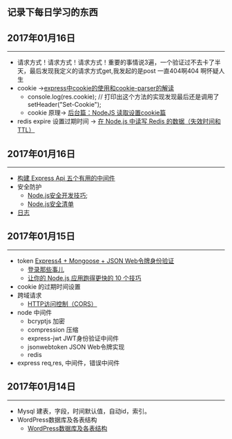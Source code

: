 ## 记录下每日学习的东西

## 2017年01月16日
****
- 请求方式！请求方式！请求方式！重要的事情说3遍，一个验证过不去卡了半天，最后发现我定义的请求方式get,我发起的是post 一直404啊404 啊怀疑人生
- cookie ->[express中cookie的使用和cookie-parser的解读](https://segmentfault.com/a/1190000004139342?_ea=504710)
    * console.log(res.cookie); // 打印出这个方法的实现发现最后还是调用了setHeader("Set-Cookie");
    * cookie 原理-> [后台篇：NodeJS 读取设置cookie篇](http://www.qdfuns.com/notes/16345/95f452f4eac8d172a14b59750626d5c9.html)
- redis expire
    设置过期时间 -> [在 Node.js 中读写 Redis 的数据（失效时间和TTL）](http://www.oschina.net/translate/working-with-node-js-and-redis-expire-and-ttl)

## 2017年01月16日
***
- [构建 Express Api 五个有用的中间件](https://fe.ele.me/gou-jian-express-api-wu-ge-you-yong-de-zhong-jian-jian/)
- 安全防护
    * [Node.js安全开发技巧](http://news.tuxi.com.cn/itn/sdenm.html);
    * [Node.js安全清单](https://segmentfault.com/a/1190000003860400)
- [日志](https://www.npmjs.com/package/morgan)
## 2017年01月15日
****
- token [Express4 + Mongoose + JSON Web令牌身份验证](https://matoski.com/article/jwt-express-node-mongoose/)
    * [登录那些事儿](http://cnodejs.org/topic/5671441a1d2912ce2a35aaa1)
    * [让你的 Node.js 应用跑得更快的 10 个技巧](https://www.oschina.net/translate/10-tips-make-node-js-web-app-faster)
- cookie 的过期时间设置
- 跨域请求
    * [HTTP访问控制（CORS）](https://developer.mozilla.org/en-US/docs/Web/HTTP/Access_control_CORS)
- node 中间件
    * bcryptjs  加密
    * compression 压缩
    * express-jwt JWT身份验证中间件
    * jsonwebtoken JSON Web令牌实现
    * redis
- express req,res, 中间件，错误中间件

## 2017年01月14日
****
- Mysql 建表，字段，时间默认值，自动id，索引。
-  WordPress数据库及各表结构
    * [WordPress数据库及各表结构](http://www.menglei.info/1317/)

